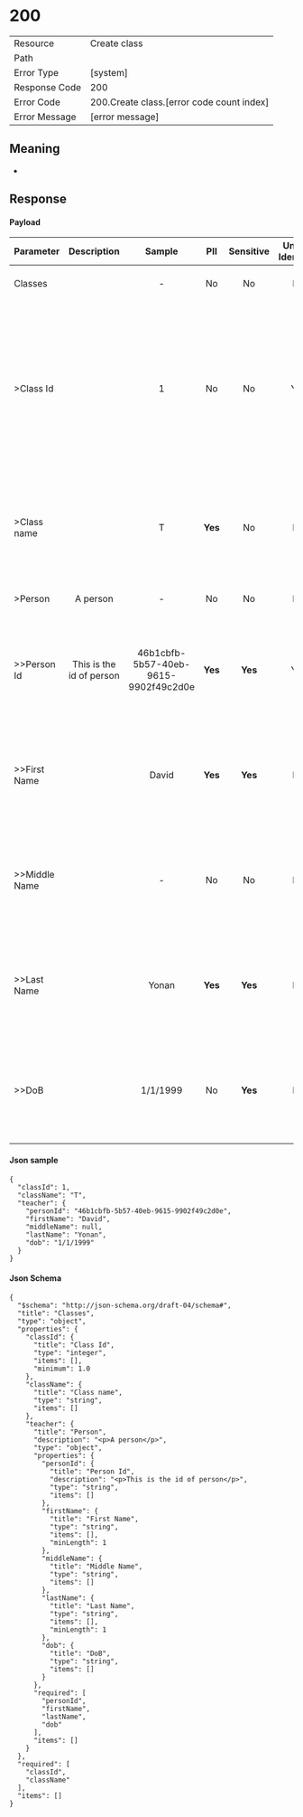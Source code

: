 # 200

|                                       |                                                 |
| ------------------------------------- | ----------------------------------------------- |
| Resource                              | Create class                                         |
| Path                                  |                                            |
| Error Type                            | [system]                                       |
| Response Code                         | 200                                              |
| Error Code                            | 200.Create class.[error code count index]                                     |
| Error Message                         | [error message] |

## Meaning
-

## Response


#### Payload 



| Parameter | Description | Sample | PII | Sensitive | Unique Identifier | Mandatory | Default | Details |
| :----- | :-----: | :-----: | :-----: | :-----: | :-----: | :-----: | :-----: | :----- |
| Classes |  |  -  | No | No | No | No |  -  | Data Type : object<br>  |
| >Class Id |  | 1 | No | No | Yes | No |  -  | Data Type : integer<br> Mininum : 1<br> Exclusive Minimum : No<br> Maximum :  - <br> Exclusive Maximum : No<br> Multiple Of :  - <br>  |
| >Class name |  | T | **Yes** | No | No | No |  -  | Data Type : string<br> Min. length :  - <br> Max. length : No<br> Regex :  - <br>  |
| >Person | A person |  -  | No | No | No | No |  -  | Data Type : object<br>  |
| >>Person Id | This is the id of person | 46b1cbfb-5b57-40eb-9615-9902f49c2d0e | **Yes** | **Yes** | Yes | No |  -  | Data Type : string<br> Min. length :  - <br> Max. length : No<br> Regex :  - <br>  |
| >>First Name |  | David | **Yes** | **Yes** | No | No |  -  | Data Type : string<br> Min. length : 1<br> Max. length : No<br> Regex :  - <br>  |
| >>Middle Name |  |  -  | No | No | No | No |  -  | Data Type : string<br> Min. length :  - <br> Max. length : No<br> Regex :  - <br>  |
| >>Last Name |  | Yonan | **Yes** | **Yes** | No | No |  -  | Data Type : string<br> Min. length : 1<br> Max. length : No<br> Regex :  - <br>  |
| >>DoB |  | 1/1/1999 | No | **Yes** | No | No |  -  | Data Type : string<br> Min. length :  - <br> Max. length : No<br> Regex :  - <br>  |



#### Json sample
```
{
  "classId": 1,
  "className": "T",
  "teacher": {
    "personId": "46b1cbfb-5b57-40eb-9615-9902f49c2d0e",
    "firstName": "David",
    "middleName": null,
    "lastName": "Yonan",
    "dob": "1/1/1999"
  }
}
```


#### Json Schema
```
{
  "$schema": "http://json-schema.org/draft-04/schema#",
  "title": "Classes",
  "type": "object",
  "properties": {
    "classId": {
      "title": "Class Id",
      "type": "integer",
      "items": [],
      "minimum": 1.0
    },
    "className": {
      "title": "Class name",
      "type": "string",
      "items": []
    },
    "teacher": {
      "title": "Person",
      "description": "<p>A person</p>",
      "type": "object",
      "properties": {
        "personId": {
          "title": "Person Id",
          "description": "<p>This is the id of person</p>",
          "type": "string",
          "items": []
        },
        "firstName": {
          "title": "First Name",
          "type": "string",
          "items": [],
          "minLength": 1
        },
        "middleName": {
          "title": "Middle Name",
          "type": "string",
          "items": []
        },
        "lastName": {
          "title": "Last Name",
          "type": "string",
          "items": [],
          "minLength": 1
        },
        "dob": {
          "title": "DoB",
          "type": "string",
          "items": []
        }
      },
      "required": [
        "personId",
        "firstName",
        "lastName",
        "dob"
      ],
      "items": []
    }
  },
  "required": [
    "classId",
    "className"
  ],
  "items": []
}
```

